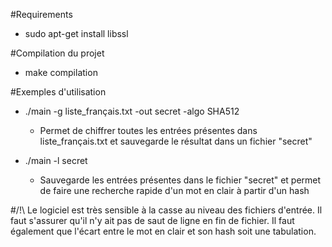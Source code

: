 #Requirements
 - sudo apt-get install libssl


#Compilation du projet
 - make compilation

#Exemples d'utilisation
 - ./main -g liste_français.txt -out secret -algo SHA512
    * Permet de chiffrer toutes les entrées présentes dans liste_français.txt et sauvegarde le résultat dans un fichier "secret"

- ./main -l secret
    * Sauvegarde les entrées présentes dans le fichier "secret" et permet de faire une recherche rapide d'un mot en clair à partir d'un hash

#/!\ Le logiciel est très sensible à la casse au niveau des fichiers d'entrée. Il faut s'assurer qu'il n'y ait pas de saut de ligne en fin de fichier. Il faut également que l'écart entre le mot en clair et son hash soit une tabulation.